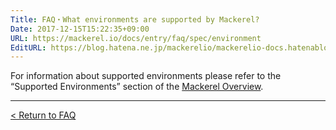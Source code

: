 ```yaml
---
Title: FAQ・What environments are supported by Mackerel?
Date: 2017-12-15T15:22:35+09:00
URL: https://mackerel.io/docs/entry/faq/spec/environment
EditURL: https://blog.hatena.ne.jp/mackerelio/mackerelio-docs.hatenablog.mackerel.io/atom/entry/8599973812326828552
---
```


For information about supported environments please refer to the “Supported Environments” section of the [Mackerel Overview](https://mackerel.io/docs/entry/overview#support-environments).

---

[< Return to FAQ](https://mackerel.io/docs/entry/faq)
